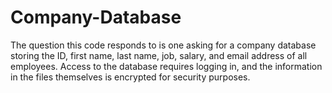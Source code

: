 # Company-Database

The question this code responds to is one asking for a company database storing the ID, first name, last name, job, salary, and 
email address of all employees. Access to the database requires logging in, and the information in the files themselves is 
encrypted for security purposes.
